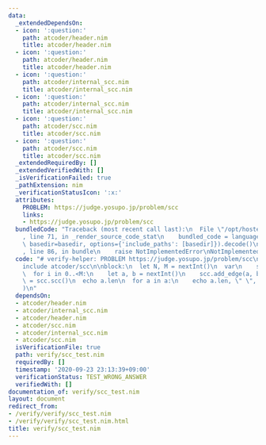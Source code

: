 ```yaml
---
data:
  _extendedDependsOn:
  - icon: ':question:'
    path: atcoder/header.nim
    title: atcoder/header.nim
  - icon: ':question:'
    path: atcoder/header.nim
    title: atcoder/header.nim
  - icon: ':question:'
    path: atcoder/internal_scc.nim
    title: atcoder/internal_scc.nim
  - icon: ':question:'
    path: atcoder/internal_scc.nim
    title: atcoder/internal_scc.nim
  - icon: ':question:'
    path: atcoder/scc.nim
    title: atcoder/scc.nim
  - icon: ':question:'
    path: atcoder/scc.nim
    title: atcoder/scc.nim
  _extendedRequiredBy: []
  _extendedVerifiedWith: []
  _isVerificationFailed: true
  _pathExtension: nim
  _verificationStatusIcon: ':x:'
  attributes:
    PROBLEM: https://judge.yosupo.jp/problem/scc
    links:
    - https://judge.yosupo.jp/problem/scc
  bundledCode: "Traceback (most recent call last):\n  File \"/opt/hostedtoolcache/Python/3.9.6/x64/lib/python3.9/site-packages/onlinejudge_verify/documentation/build.py\"\
    , line 71, in _render_source_code_stat\n    bundled_code = language.bundle(stat.path,\
    \ basedir=basedir, options={'include_paths': [basedir]}).decode()\n  File \"/opt/hostedtoolcache/Python/3.9.6/x64/lib/python3.9/site-packages/onlinejudge_verify/languages/nim.py\"\
    , line 86, in bundle\n    raise NotImplementedError\nNotImplementedError\n"
  code: "# verify-helper: PROBLEM https://judge.yosupo.jp/problem/scc\n\ninclude atcoder/header\n\
    include atcoder/scc\n\nblock:\n  let N, M = nextInt()\n  var\n    scc = initSccGraph(N)\n\
    \  for i in 0..<M:\n    let a, b = nextInt()\n    scc.add_edge(a, b)\n  var a\
    \ = scc.scc()\n  echo a.len\n  for a in a:\n    echo a.len, \" \", a.join(\" \"\
    )\n"
  dependsOn:
  - atcoder/header.nim
  - atcoder/internal_scc.nim
  - atcoder/header.nim
  - atcoder/scc.nim
  - atcoder/internal_scc.nim
  - atcoder/scc.nim
  isVerificationFile: true
  path: verify/scc_test.nim
  requiredBy: []
  timestamp: '2020-09-23 23:13:39+09:00'
  verificationStatus: TEST_WRONG_ANSWER
  verifiedWith: []
documentation_of: verify/scc_test.nim
layout: document
redirect_from:
- /verify/verify/scc_test.nim
- /verify/verify/scc_test.nim.html
title: verify/scc_test.nim
---
```


